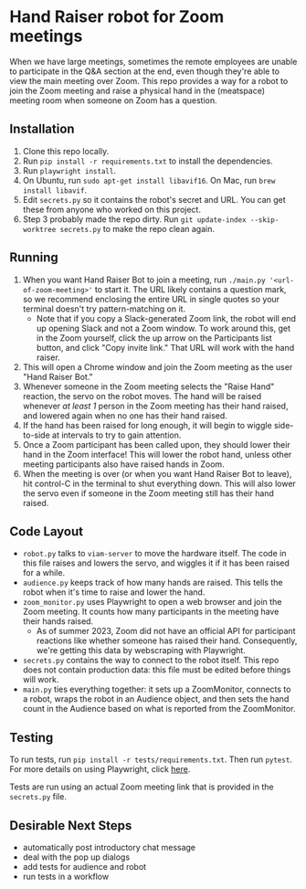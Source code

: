 # Hand Raiser robot for Zoom meetings

When we have large meetings, sometimes the remote employees are unable to participate in the Q&A section at the end, even though they're able to view the main meeting over Zoom. This repo provides a way for a robot to join the Zoom meeting and raise a physical hand in the (meatspace) meeting room when someone on Zoom has a question.

## Installation

1. Clone this repo locally.
2. Run `pip install -r requirements.txt` to install the dependencies.
3. Run `playwright install`.
4. On Ubuntu, run `sudo apt-get install libavif16`. On Mac, run `brew install libavif`.
5. Edit `secrets.py` so it contains the robot's secret and URL. You can get these from anyone who worked on this project.
6. Step 3 probably made the repo dirty. Run `git update-index --skip-worktree secrets.py` to make the repo clean again.

## Running

1. When you want Hand Raiser Bot to join a meeting, run `./main.py '<url-of-zoom-meeting>'` to start it. The URL likely contains a question mark, so we recommend enclosing the entire URL in single quotes so your terminal doesn't try pattern-matching on it.
   - Note that if you copy a Slack-generated Zoom link, the robot will end up opening Slack and not a Zoom window. To work around this, get in the Zoom yourself, click the up arrow on the Participants list button, and click "Copy invite link." That URL will work with the hand raiser.
2. This will open a Chrome window and join the Zoom meeting as the user "Hand Raiser Bot."
3. Whenever someone in the Zoom meeting selects the "Raise Hand" reaction, the servo on the robot moves. The hand will be raised whenever _at least 1_ person in the Zoom meeting has their hand raised, and lowered again when no one has their hand raised.
4. If the hand has been raised for long enough, it will begin to wiggle side-to-side at intervals to try to gain attention.
5. Once a Zoom participant has been called upon, they should lower their hand in the Zoom interface! This will lower the robot hand, unless other meeting participants also have raised hands in Zoom.
6. When the meeting is over (or when you want Hand Raiser Bot to leave), hit control-C in the terminal to shut everything down. This will also lower the servo even if someone in the Zoom meeting still has their hand raised.

## Code Layout

- `robot.py` talks to `viam-server` to move the hardware itself. The code in this file raises and lowers the servo, and wiggles it if it has been raised for a while.
- `audience.py` keeps track of how many hands are raised. This tells the robot when it's time to raise and lower the hand.
- `zoom_monitor.py` uses Playwright to open a web browser and join the Zoom meeting. It counts how many participants in the meeting have their hands raised.
  - As of summer 2023, Zoom did not have an official API for participant reactions like whether someone has raised their hand. Consequently, we're getting this data by webscraping with Playwright.
- `secrets.py` contains the way to connect to the robot itself. This repo does not contain production data: this file must be edited before things will work.
- `main.py` ties everything together: it sets up a ZoomMonitor, connects to a robot, wraps the robot in an Audience object, and then sets the hand count in the Audience based on what is reported from the ZoomMonitor.

## Testing

To run tests, run `pip install -r tests/requirements.txt`. Then run `pytest`.
For more details on using Playwright, click [here](https://playwright.dev/python/docs/intro).

Tests are run using an actual Zoom meeting link that is provided in the `secrets.py` file.

## Desirable Next Steps

- automatically post introductory chat message
- deal with the pop up dialogs
- add tests for audience and robot
- run tests in a workflow

